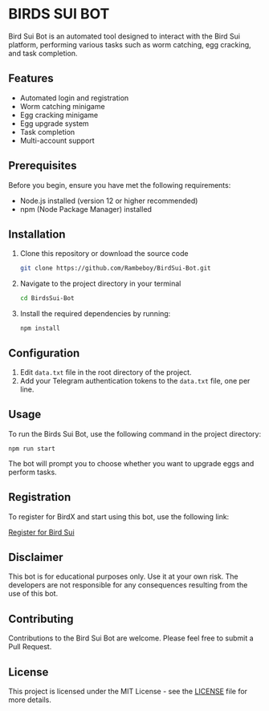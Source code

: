 # BIRDS SUI BOT

Bird Sui Bot is an automated tool designed to interact with the Bird Sui platform, performing various tasks such as worm catching, egg cracking, and task completion.

## Features

- Automated login and registration
- Worm catching minigame
- Egg cracking minigame
- Egg upgrade system
- Task completion
- Multi-account support

## Prerequisites

Before you begin, ensure you have met the following requirements:

- Node.js installed (version 12 or higher recommended)
- npm (Node Package Manager) installed

## Installation

1. Clone this repository or download the source code
   ```bash
   git clone https://github.com/Rambeboy/BirdSui-Bot.git
   ```
2. Navigate to the project directory in your terminal
   ```bash
   cd BirdsSui-Bot
   ```
3. Install the required dependencies by running:

   ```
   npm install
   ```

## Configuration

1. Edit `data.txt` file in the root directory of the project.
2. Add your Telegram authentication tokens to the `data.txt` file, one per line.

## Usage

To run the Birds Sui Bot, use the following command in the project directory:

```
npm run start
```

The bot will prompt you to choose whether you want to upgrade eggs and perform tasks.

## Registration

To register for BirdX and start using this bot, use the following link:

[Register for Bird Sui](https://t.me/birdx2_bot/birdx?startapp=6896240442)

## Disclaimer

This bot is for educational purposes only. Use it at your own risk. The developers are not responsible for any consequences resulting from the use of this bot.

## Contributing

Contributions to the Bird Sui Bot are welcome. Please feel free to submit a Pull Request.

## License

This project is licensed under the MIT License - see the [LICENSE](LICENSE) file for more details.
